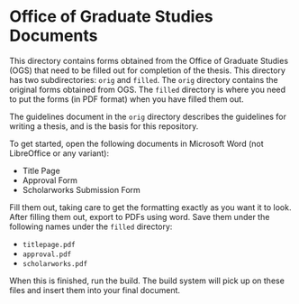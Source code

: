Office of Graduate Studies Documents
====================================

This directory contains forms obtained from the Office of Graduate Studies (OGS) that need to be filled out for completion of the thesis. This directory has two subdirectories: `orig` and `filled`. The `orig` directory contains the original forms obtained from OGS. The `filled` directory is where you need to put the forms (in PDF format) when you have filled them out.

The guidelines document in the `orig` directory describes the guidelines for writing a thesis, and is the basis for this repository.

To get started, open the following documents in Microsoft Word (not LibreOffice or any variant):

- Title Page
- Approval Form
- Scholarworks Submission Form

Fill them out, taking care to get the formatting exactly as you want it to look. After filling them out, export to PDFs using word. Save them under the following names under the `filled` directory:

- `titlepage.pdf`
- `approval.pdf`
- `scholarworks.pdf`

When this is finished, run the build. The build system will pick up on these files and insert them into your final document.
